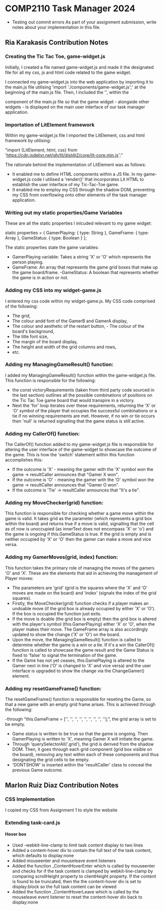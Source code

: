# COMP2110 Task Manager 2024
- Testing out commit errors
As part of your assignment submission, write notes about your implementation
in this file.


## Ria Karakasis Contribution Notes

### Creating the Tic Tac Toe, game-widget.js

Initially, I created a file named game-widget.js and made it the designated file for all my css, js and html code related to the game widget. 


I connected my game-widget.js into the web application by importing it to the main.js file utilising 'import './components/game-widget.js';' at the beginning of the main.js file. Then, I included the '<game-widget></game-widget>', within the <main> component of the main.js file so that the game widget - alongside other widgets - is displayed on the main user interface of our task manager application.  

### Importation of LitElement framework 

Within my game-widget.js file I imported the LitElement, css and html framework by utilising:

"import {LitElement, html, css} from 'https://cdn.jsdelivr.net/gh/lit/dist@2/core/lit-core.min.js';"

The rationale behind the implementation of LitElement was as follows:

- It enabled me to define HTML components within a JS file. In my game-widget.js code I utilised a 'render()' that incorporates Lit HTML to establish the user interface of my Tic-Tac-Toe game. 
- It enabled me to employ my CSS through the shadow DOM, preventing my CSS from overflowing onto other elements of the task manager application. 

### Writing out my static properties/Game Variables

These are all the static properties I inlcuded relevant to my game widget:

 static properties =  {
    GamerPlaying: { type: String },
    GameFrame: { type: Array },
    GameStatus: { type: Boolean }
  };

  The static properties state the game variables:
  - GamerPlaying variable: Takes a string 'X' or 'O' which represents the person playing.
  - GameFrame: An array that represents the game grid boxes that make up the game board/frame.
  -GameStatus: A boolean that represents whether the game is in action or not.

### Adding my CSS into my widget-game.js

I entered my css code within my widget-game.js. My CSS code comprised of the following:

- The grid,
- The colour andd font of the GamerB and GamerA display, 
- The colour and aesthetic of the restart button, - The colour of the board's background,
- The title font size,
- The margin of the board display,
- The height and width of the grid columns and rows,
- etc.
  
### Adding my ManagingGameResult() function:

I added my ManagingGameResult() function within the game-widget.js file. This function is responsible for the following:

- the const victoryRequirements (taken from third party code sourced in the last section) outlines all the possible combinations of positions on the Tic Tac Toe game board that would transpire in a victory.
- Next the 'for' loop iterates over these requirements, returning the 'X' or 'O' symbol of the player that occupies the successful combinations or a tie if no winning requirements are met. However, if no win or tie occurs then 'null' is returned signalling that the game status is still active. 


### Adding my CallerOf() function:

The CallerOf() function added to my game-widget.js file is responsible for altering the user interface of the game-widget to showcase the outcome of the game. This is how the 'switch' statement within this function accomplishes this:

- If the outcome is 'X' - meaning the gamer with the 'X' symbol won the game -> resultCaller announces that "Gamer X won".
- If the outcome is 'O' - meaning the gamer with the 'O' symbol won the game -> resultCaller announces that "Gamer O won".
- If the outcome is 'Tie' -> resultCaller announces that "It's a tie".

### Adding my MoveChecker(grid) function:

This function is responsible for checking whether a game move within the game is valid. It takes grid as the parameter (which represents a grid box within the board) and returns true if a move is valid, signalling that the cell as of now is unoccupied (as innerText does not encompass 'X' or 'o') and the game is ongoing if this.GameStatus is true. If the grid is empty and is neither occupied by 'X' or 'O' then the gamer can make a move and vice versa.


### Adding my GamerMoves(grid, index) function:

This function takes the primary role of managing the moves of the gamers 'O' and 'X'. These are the elements that aid in achieving the management of Player moves:

- The parameters are 'grid' (grid is the squares where the 'X' and 'O' moves are made on the board) and 'index' (signals the index of the grid squares).
- Firstly, the MoveChecker(grid) function checks if a player makes an undoable move (if the grid box is already occupied by either 'X' or 'O'). If the box is occupied the function just exits. 
- If the move is doable (the grid box is empty) then the grid box is altered with the player's symbol (this.GamerPlaying) either 'X' or 'O', when the player makes their move. The GameFrame array is also accordingly updated to show the change ('X' or 'O') on the board.
- Upon the move, the ManagingGameResult() function is called to determine whether the game is a win or a tie. If it's a win the CallerOf() function is called to showcase the game result and the Game Status is fixed to 'false' to signal the termination of the game.
- If the Game has not yet ceases, this.GamePlaying is altered to the Gamer next in line ('O' is changed to 'X' and vice versa) and the user interface is upgraded to show the change via the ChangeGamer() element. 

### Adding my resetGameFrame() function:

The resetGameFrame() function is responsible for reseting the Game, so that a new game with an empty grid frame arises. This is achieved through the following:

-through "this.GameFrame = ['', '', '', '', '', '', '', '', ''];", the grid array is set to be empty.
- Game status is written to be true so that the game is ongoing. Then GamerPlaying is written to 'X', meaning Gamer X will initiate the game.
- Through 'querySelectorAll('.grid'), the grid is derived from the shadow DOM. Then, it goes through each grid component (grid box visible on the board), removing any text within each of these components and thus designating the grid cells to be empty.
- 'DONTSHOW' is inserted within the  'resultCaller' class to conceal the previous Game outcome. 









## Marlon Ruiz Diaz Contribution Notes
### CSS Implementation
I copied my CSS from Assignment 1 to style the website

### Extending task-card.js
#### Hover box
- Used -webkit-line-clamp to limit task content display to two lines
- Added a content-hover div to contain the full text of the task content, which defaults to display:none
- Added mouseenter and mouseleave event listeners
- Added the function _ContentHoverEnter which is called by mouseenter and checks for if the task content is clamped by webkit-line-clamp by comparing scrollHeight property to clientHeight property. If the content is found to be truncated, then the the content-hover div is set to display:block so the full task content can be viewed
- Added the function _ContentHoverLeave which is called by the mouseleave event listener to reset the content-hover div back to display:none